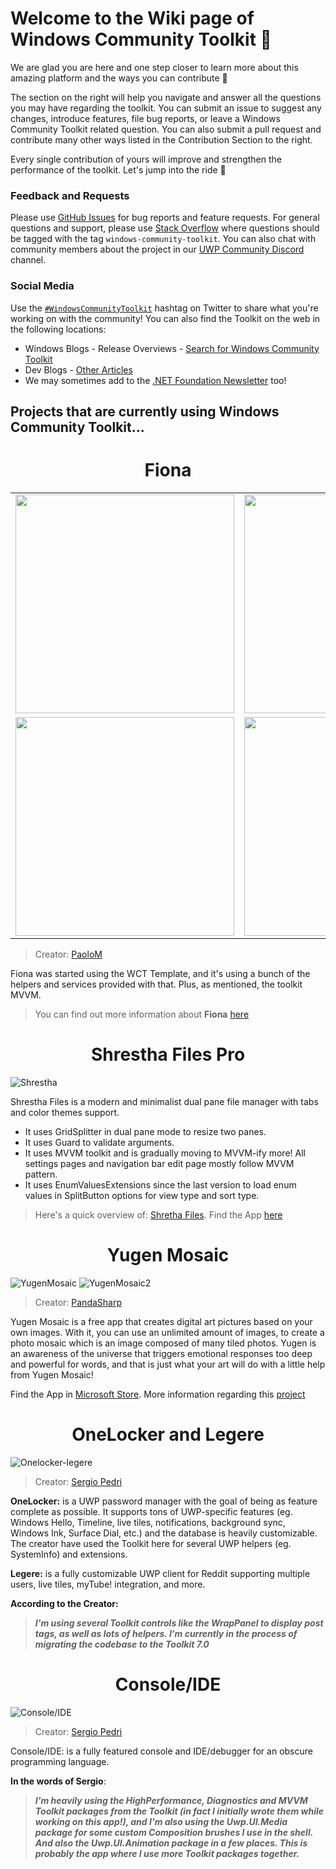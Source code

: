 # Welcome to the Wiki page of Windows Community Toolkit 💼

We are glad you are here and one step closer to learn more about this amazing platform and the ways you can contribute :raised_hands:

The section on the right will help you navigate and answer all the questions you may have regarding the toolkit. You can submit an issue to suggest any changes, introduce features, file bug reports, or leave a Windows Community Toolkit related question. You can also submit a pull request and contribute many other ways listed in the Contribution Section to the right.

Every single contribution of yours will improve and strengthen the performance of the toolkit. Let's jump into the ride 🎢 


### Feedback and Requests
Please use [GitHub Issues](https://github.com/windows-toolkit/WindowsCommunityToolkit/issues) for bug reports and feature requests. For general questions and support, please use [Stack Overflow](https://stackoverflow.com/questions/tagged/windows-community-toolkit) where questions should be tagged with the tag `windows-community-toolkit`. You can also chat with community members about the project in our [UWP Community Discord](https://discord.gg/zBA5aCn) channel.

### Social Media

Use the [`#WindowsCommunityToolkit`](https://twitter.com/search?q=%23WindowsCommunityToolkit&f=live) hashtag on Twitter to share what you're working on with the community! You can also find the Toolkit on the web in the following locations:

- Windows Blogs - Release Overviews - [Search for Windows Community Toolkit](https://blogs.windows.com/?s=Windows+Community+Toolkit)
- Dev Blogs - [Other Articles](https://devblogs.microsoft.com/pax-windows/)
- We may sometimes add to the [.NET Foundation Newsletter](https://github.com/dotnet-foundation/website/blob/master/input/blog/posts/_current-newsletter-draft.md) too!

## Projects that are currently using Windows Community Toolkit...

<h1 align="center">Fiona</h1>

<table>
  <tr>
    <td><img src=https://github.com/Kyaa-dost/WindowsCommunityToolkit-wiki/blob/App-Gallery/images/Fiona1.png height=350></td>
    <td><img src=https://github.com/Kyaa-dost/WindowsCommunityToolkit-wiki/blob/App-Gallery/images/Fiona2.png height=350></td>
  </tr>
  <tr>
    <td><img src=https://github.com/Kyaa-dost/WindowsCommunityToolkit-wiki/blob/App-Gallery/images/Fiona4.png height=350></td>
    <td><img src=https://github.com/Kyaa-dost/WindowsCommunityToolkit-wiki/blob/App-Gallery/images/Fiona3.png height=350></td>
  </tr>
</table>

>Creator: [PaoloM](https://github.com/PaoloM)

<p align="left">Fiona was started using the WCT Template, and it's using a bunch of the helpers and services provided with that. Plus, as mentioned, the toolkit MVVM.</p>
 
 > You can find out more information about **Fiona** [here](https://github.com/PaoloM/Fiona)

<h1 align="center">Shrestha Files Pro</h1>

![Shrestha](https://github.com/Kyaa-dost/WindowsCommunityToolkit-wiki/blob/App-Gallery/images/Shrestha.gif)

Shrestha Files is a modern and minimalist dual pane file manager with tabs and color themes support.

- It uses GridSplitter in dual pane mode to resize two panes.
- It uses Guard to validate arguments.
- It uses MVVM toolkit and is gradually moving to MVVM-ify more! All settings pages and navigation bar edit page mostly follow MVVM pattern.    
- It uses EnumValuesExtensions since the last version to load enum values in SplitButton options for view type and sort type.

> Here's a quick overview of: [Shretha Files](https://youtu.be/-LBXu0lzh_Y "https://youtu.be/-LBXu0lzh_Y"). Find the App [here](https://www.microsoft.com/p/shrestha-files-pro-a-modern-dual-panel-file-manager-with-tabs-and-colors/9npnffsv2hqm)

<h1 align="center">Yugen Mosaic</h1>

![YugenMosaic](https://github.com/Kyaa-dost/WindowsCommunityToolkit-wiki/blob/App-Gallery/images/YugenMosaic.png) 
![YugenMosaic2](https://github.com/Kyaa-dost/WindowsCommunityToolkit-wiki/blob/App-Gallery/images/YugenMosaic2.png)

>Creator: [PandaSharp](https://github.com/Panda-Sharp)

Yugen Mosaic is a free app that creates digital art pictures based on your own images. With it, you can use an unlimited amount of images, to create a photo mosaic which is an image composed of many tiled photos. Yugen is an awareness of the universe that triggers emotional responses too deep and powerful for words, and that is just what your art will do with a little help from Yugen Mosaic!

Find the App in [Microsoft Store](https://www.microsoft.com/en-us/p/yugen-mosaic/9pf0s24cx0d4). More information regarding this [project](https://github.com/Panda-Sharp/Yugen.Mosaic)

<h1 align="center">OneLocker and Legere</h1>

![Onelocker-legere](https://github.com/Kyaa-dost/WindowsCommunityToolkit-wiki/blob/App-Gallery/images/Onelocker-Legere.png)

>Creator: [Sergio Pedri](https://github.com/Sergio0694)

**OneLocker:** is a UWP password manager with the goal of being as feature complete as possible. It supports tons of UWP-specific features (eg. Windows Hello, Timeline, live tiles, notifications, background sync, Windows Ink, Surface Dial, etc.) and the database is heavily customizable. The creator have used the Toolkit here for several UWP helpers (eg. SystemInfo) and extensions.

**Legere:** is a fully customizable UWP client for Reddit supporting multiple users, live tiles, myTube! integration, and more. 

**According to the Creator:**

> ***I'm using several Toolkit controls like the WrapPanel to display post tags, as well as lots of helpers. I'm currently in the process of migrating the codebase to the Toolkit 7.0***

<h1 align="center">Console/IDE</h1>

![Console/IDE](https://github.com/Kyaa-dost/WindowsCommunityToolkit-wiki/blob/App-Gallery/images/Console:IDE.png)

>Creator: [Sergio Pedri](https://github.com/Sergio0694)

Console/IDE: is a fully featured console and IDE/debugger for an obscure programming language.

**In the words of Sergio**: 
> ***I'm heavily using the HighPerformance, Diagnostics and MVVM Toolkit packages from the Toolkit (in fact I initially wrote them while working on this app!), and I'm also using the Uwp.UI.Media package for some custom Composition brushes I use in the shell. And also the Uwp.UI.Animation package in a few places. This is probably the app where I use more Toolkit packages together.***
